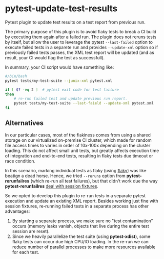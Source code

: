 # pytest-update-test-results

Pytest plugin to update test results on a test report from previous run.

The primary purpose of this plugin is to avoid flaky tests to break a CI
build by executing them again after a failed run. The plugin does not
reruns tests by itself, but allow the user to leverage the pytest
`--last-failed` option to execute failed tests in a separete run and
provides `--update-xml` option so if previously failed tests
passes, the XML test report will be updated (and as result, your CI
would flag the test as successfull).

In summary, your CI script would have something like:

```bash
#/bin/bash
pytest tests/my-test-suite --junix-xml pytest.xml

if [ $? -eq 2 ]  # pytest exit code for test failure
then
    # re-run failed test and update previous run report.
    pytest tests/my-test-suite --last-faield --update-xml pytest.xml
fi
```

## Alternatives

In our particular cases, most of the flakiness comes from using a
shared storage on our virtualized on-premise CI cluster, which made for
random file access times to varies in order of 10x-100x depending on
the cluster loading. This do not affect small unit tests, but greatly
affects execution time of integration and end-to-end tests, resulting
in flaky tests due timeout or race condition.

In this scenario, marking individual tests as flaky (using [flaky]) was
like beatign a dead horse. Hence, we tried `--reruns` option from **pytest-rerunfailres** (which re-run all test failures), but that didn't
work due the way **pytest-rerunfailres** [deal with session fixtures](1).

So we opted to develop this plugin to re-run tests in a separate pytest
execution and update an existing XML report. Besides working just fine with session fixtures, re-running failed tests in a separate process has other advantages:

1. By starting a separate process, we make sure no "test contamination"
occurs (memory leaks vanish, objects that live during the entire test
session are reset).
1. Since we heavily parallelize the test suite (using **pytest-xdist**),
some flaky tests can occur due high CPU/IO loading. In the re-run
we can reduce number of parallel processes to make more resources
available for each test.

[flaky]: https://github.com/box/flaky
[pytest-rerunfailres]: https://github.com/pytest-dev/pytest-rerunfailures
[1]: https://github.com/pytest-dev/pytest-rerunfailures/issues/51
